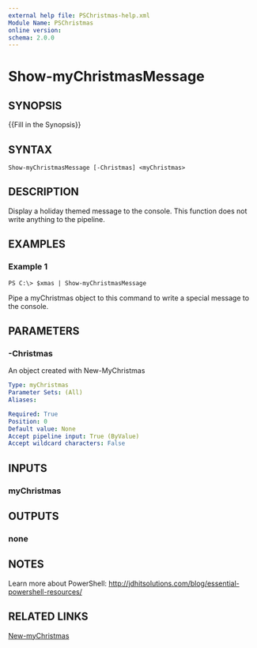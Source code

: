 ```yaml
---
external help file: PSChristmas-help.xml
Module Name: PSChristmas
online version: 
schema: 2.0.0
---
```


# Show-myChristmasMessage

## SYNOPSIS
{{Fill in the Synopsis}}

## SYNTAX

```
Show-myChristmasMessage [-Christmas] <myChristmas>
```

## DESCRIPTION
Display a holiday themed message to the console. This function does not write anything to the pipeline.

## EXAMPLES

### Example 1
```
PS C:\> $xmas | Show-myChristmasMessage
```

Pipe a myChristmas object to this command to write a special message to the console.

## PARAMETERS

### -Christmas
An object created with New-MyChristmas

```yaml
Type: myChristmas
Parameter Sets: (All)
Aliases: 

Required: True
Position: 0
Default value: None
Accept pipeline input: True (ByValue)
Accept wildcard characters: False
```

## INPUTS

### myChristmas

## OUTPUTS

### none

## NOTES
Learn more about PowerShell: http://jdhitsolutions.com/blog/essential-powershell-resources/

## RELATED LINKS
[New-myChristmas]()

